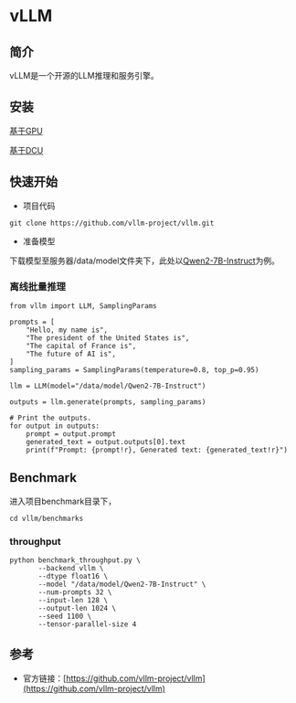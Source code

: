 # vLLM

## 简介

vLLM是一个开源的LLM推理和服务引擎。

## 安装

[基于GPU](./install_gpu.md)

[基于DCU](./install_dcu.md)

## 快速开始

- 项目代码

```
git clone https://github.com/vllm-project/vllm.git
```

- 准备模型

下载模型至服务器/data/model文件夹下，此处以[Qwen2-7B-Instruct](https://www.modelscope.cn/models/qwen/Qwen2-7B-Instruct)为例。

### 离线批量推理

```
from vllm import LLM, SamplingParams

prompts = [
    "Hello, my name is",
    "The president of the United States is",
    "The capital of France is",
    "The future of AI is",
]
sampling_params = SamplingParams(temperature=0.8, top_p=0.95)

llm = LLM(model="/data/model/Qwen2-7B-Instruct")

outputs = llm.generate(prompts, sampling_params)

# Print the outputs.
for output in outputs:
    prompt = output.prompt
    generated_text = output.outputs[0].text
    print(f"Prompt: {prompt!r}, Generated text: {generated_text!r}")
```

## Benchmark

进入项目benchmark目录下，

```
cd vllm/benchmarks
```

### throughput

```
python benchmark_throughput.py \
       --backend vllm \
       --dtype float16 \
       --model "/data/model/Qwen2-7B-Instruct" \
       --num-prompts 32 \
       --input-len 128 \
       --output-len 1024 \
       --seed 1100 \
       --tensor-parallel-size 4
```

## 参考

- 官方链接：[https://github.com/vllm-project/vllm](https://github.com/vllm-project/vllm)